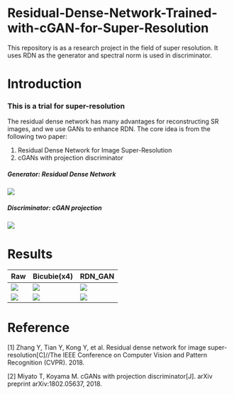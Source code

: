# Residual-Dense-Network-Trained-with-cGAN-for-Super-Resolution
This repository is as a research project in the field of super resolution. It uses RDN as the generator and spectral norm is used in discriminator.

# Introduction
### This is a trial for super-resolution
The residual dense network has many advantages for reconstructing SR images, and we use GANs to enhance RDN.
The core idea is from the following two paper:
1. Residual Dense Network for Image Super-Resolution
2. cGANs with projection discriminator
##### Generator: Residual Dense Network
![](https://github.com/MingtaoGuo/Residual-Dense-Network-Trained-with-cGAN-for-Super-Resolution/blob/master/IMAGES/RDN.jpg)
##### Discriminator: cGAN projection
![](https://github.com/MingtaoGuo/Residual-Dense-Network-Trained-with-cGAN-for-Super-Resolution/blob/master/IMAGES/pro.jpg)
# Results
|Raw|Bicubie(x4)|RDN_GAN|
|-|-|-|
|![](https://github.com/MingtaoGuo/Residual-Dense-Network-Trained-with-cGAN-for-Super-Resolution/blob/master/IMAGES/hr_flow.jpg)|![](https://github.com/MingtaoGuo/Residual-Dense-Network-Trained-with-cGAN-for-Super-Resolution/blob/master/IMAGES/bic_flow.jpg)|![](https://github.com/MingtaoGuo/Residual-Dense-Network-Trained-with-cGAN-for-Super-Resolution/blob/master/IMAGES/sr_flow.jpg)|
|![](https://github.com/MingtaoGuo/Residual-Dense-Network-Trained-with-cGAN-for-Super-Resolution/blob/master/IMAGES/hr_butf.jpg)|![](https://github.com/MingtaoGuo/Residual-Dense-Network-Trained-with-cGAN-for-Super-Resolution/blob/master/IMAGES/bic_butf.jpg)|![](https://github.com/MingtaoGuo/Residual-Dense-Network-Trained-with-cGAN-for-Super-Resolution/blob/master/IMAGES/sr_butf.jpg)|
# Reference 
[1] Zhang Y, Tian Y, Kong Y, et al. Residual dense network for image super-resolution[C]//The IEEE Conference on Computer Vision and Pattern Recognition (CVPR). 2018.

[2] Miyato T, Koyama M. cGANs with projection discriminator[J]. arXiv preprint arXiv:1802.05637, 2018.


